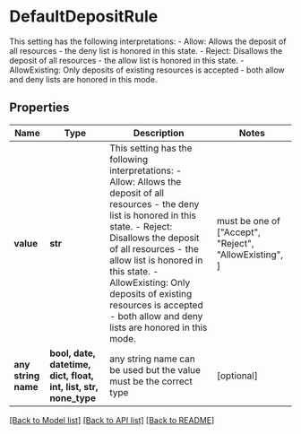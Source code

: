 # DefaultDepositRule

This setting has the following interpretations: - Allow: Allows the deposit of all resources - the deny list is honored in this state. - Reject: Disallows the deposit of all resources - the allow list is honored in this state. - AllowExisting: Only deposits of existing resources is accepted - both allow and deny lists are honored in this mode. 

## Properties
Name | Type | Description | Notes
------------ | ------------- | ------------- | -------------
**value** | **str** | This setting has the following interpretations: - Allow: Allows the deposit of all resources - the deny list is honored in this state. - Reject: Disallows the deposit of all resources - the allow list is honored in this state. - AllowExisting: Only deposits of existing resources is accepted - both allow and deny lists are honored in this mode.  |  must be one of ["Accept", "Reject", "AllowExisting", ]
**any string name** | **bool, date, datetime, dict, float, int, list, str, none_type** | any string name can be used but the value must be the correct type | [optional]

[[Back to Model list]](../README.md#documentation-for-models) [[Back to API list]](../README.md#documentation-for-api-endpoints) [[Back to README]](../README.md)



